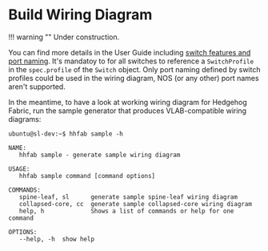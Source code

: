 # Build Wiring Diagram

!!! warning ""
    Under construction.

You can find more details in the User Guide including [switch features and port naming](../user-guide/profiles.md). It's mandatoy to for all switches to reference a `SwitchProfile` in the `spec.profile` of the `Switch` object. Only port naming defined by switch profiles could be used in the wiring diagram, NOS (or any other) port names aren't supported.

In the meantime, to have a look at working wiring diagram for Hedgehog Fabric, run the sample generator that produces
VLAB-compatible wiring diagrams:

```console
ubuntu@sl-dev:~$ hhfab sample -h

NAME:
   hhfab sample - generate sample wiring diagram

USAGE:
   hhfab sample command [command options]

COMMANDS:
   spine-leaf, sl      generate sample spine-leaf wiring diagram
   collapsed-core, cc  generate sample collapsed-core wiring diagram
   help, h             Shows a list of commands or help for one command

OPTIONS:
   --help, -h  show help
```

